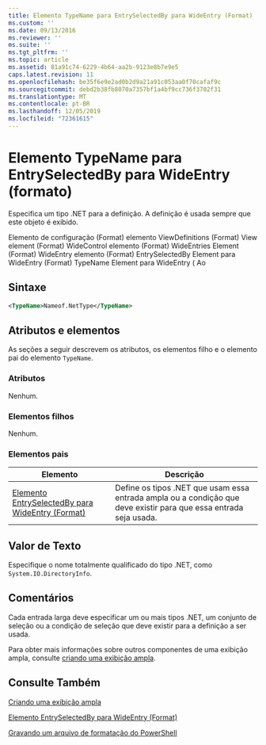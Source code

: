 ```yaml
---
title: Elemento TypeName para EntrySelectedBy para WideEntry (Format) | Microsoft Docs
ms.custom: ''
ms.date: 09/13/2016
ms.reviewer: ''
ms.suite: ''
ms.tgt_pltfrm: ''
ms.topic: article
ms.assetid: 81a91c74-6229-4b64-aa2b-9123e8b7e9e5
caps.latest.revision: 11
ms.openlocfilehash: be35f6e9e2ad0b2d9a21a91c053aa0f70cafaf9c
ms.sourcegitcommit: debd2b38fb8070a7357bf1a4bf9cc736f3702f31
ms.translationtype: MT
ms.contentlocale: pt-BR
ms.lasthandoff: 12/05/2019
ms.locfileid: "72361615"
---
```

# <a name="typename-element-for-entryselectedby-for-wideentry-format"></a>Elemento TypeName para EntrySelectedBy para WideEntry (formato)

Especifica um tipo .NET para a definição. A definição é usada sempre que este objeto é exibido.

Elemento de configuração (Format) elemento ViewDefinitions (Format) View element (Format) WideControl elemento (Format) WideEntries Element (Format) WideEntry elemento (Format) EntrySelectedBy Element para WideEntry (Format) TypeName Element para WideEntry ( Ao

## <a name="syntax"></a>Sintaxe

```xml
<TypeName>Nameof.NetType</TypeName>
```

## <a name="attributes-and-elements"></a>Atributos e elementos

As seções a seguir descrevem os atributos, os elementos filho e o elemento pai do elemento `TypeName`.

### <a name="attributes"></a>Atributos

Nenhum.

### <a name="child-elements"></a>Elementos filhos

Nenhum.

### <a name="parent-elements"></a>Elementos pais

|Elemento|Descrição|
|-------------|-----------------|
|[Elemento EntrySelectedBy para WideEntry (Format)](./entryselectedby-element-for-wideentry-format.md)|Define os tipos .NET que usam essa entrada ampla ou a condição que deve existir para que essa entrada seja usada.|

## <a name="text-value"></a>Valor de Texto

Especifique o nome totalmente qualificado do tipo .NET, como `System.IO.DirectoryInfo`.

## <a name="remarks"></a>Comentários

Cada entrada larga deve especificar um ou mais tipos .NET, um conjunto de seleção ou a condição de seleção que deve existir para a definição a ser usada.

Para obter mais informações sobre outros componentes de uma exibição ampla, consulte [criando uma exibição ampla](./creating-a-wide-view.md).

## <a name="see-also"></a>Consulte Também

[Criando uma exibição ampla](./creating-a-wide-view.md)

[Elemento EntrySelectedBy para WideEntry (Format)](./entryselectedby-element-for-wideentry-format.md)

[Gravando um arquivo de formatação do PowerShell](./writing-a-powershell-formatting-file.md)

